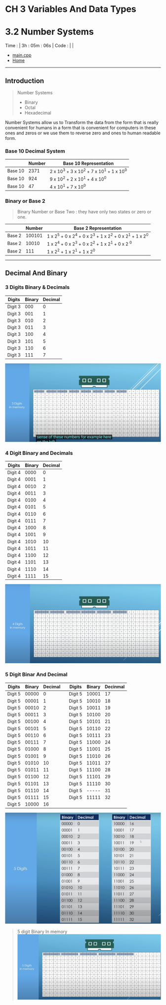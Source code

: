 # CH 3 Variables And Data Types

# 3.2 Number Systems

Time : | 3h : 05m : 06s |
Code : | |
* [main.cpp](./main.cpp)
* [Home](/README.md)

---

## Introduction

>Number Systems
>* Binary
>* Octal
>* Hexadecimal

Number Systems allow us to Transform the data from the form that is really convenient for humans in a form that is convenient for computers in these ones and zeros or we use them to reverse zero and ones to human readable form.

### Base 10 Decimal System

||Number|Base 10 Representation|
|-|-|-|
| Base 10 | 2371 |2 x 10<sup>3</sup> + 3 x 10<sup>2</sup> + 7 x 10<sup>1</sup> + 1 x 10<sup>0</sup>|
| Base 10 | 924  |9 x 10<sup>2</sup> + 2 x 10<sup>1</sup> + 4 x 10<sup>0</sup>|
| Base 10 | 47   |4 x 10<sup>1</sup> + 7 x 10<sup>0</sup>|

### Binary or Base 2

>Binary Number or Base Two : they have only two states or zero or one.

||Number|Base 2 Representation|
|-|-|-|
| Base 2 | 100101 |1 x 2<sup>5</sup> + 0 x 2<sup>4</sup> + 0 x 2<sup>3</sup> + 1 x 2<sup>2</sup> + 0 x 2<sup>1</sup> + 1 x 2<sup>0</sup>|
| Base 2 | 10010 |1 x 2<sup>4</sup> + 0 x 2<sup>3</sup> + 0 x 2<sup>2</sup> + 1 x 2<sup>1</sup> + 0 x 2 <sup>0</sup>|
| Base 2 | 111 |1 x 2<sup>2</sup> + 1 x 2<sup>1</sup> + 1 x 2<sup>0</sup>|

---

## Decimal And Binary

### 3 Digits Binary & Decimals

| Digits | Binary | Decimal |
|--------|--------|---------|
| Digit 3 | 000 | 0 |
| Digit 3 | 001 | 1 |
| Digit 3 | 010 | 2 |
| Digit 3 | 011 | 3 |
| Digit 3 | 100 | 4 |
| Digit 3 | 101 | 5 |
| Digit 3 | 110 | 6 |
| Digit 3 | 111 | 7 |

![3 Digit Binary Number in Memory](./img/01-3digit-binary-inmemory.png "3 digits in binary")

### 4 Digit Binary and Decimals

| Digits | Binary | Decimal |
|--------|--------|---------|
| Digit 4 | 0000 | 0 |
| Digit 4 | 0001 | 1 |
| Digit 4 | 0010 | 2 |
| Digit 4 | 0011 | 3 |
| Digit 4 | 0100 | 4 |
| Digit 4 | 0101 | 5 |
| Digit 4 | 0110 | 6 |
| Digit 4 | 0111 | 7 |
| Digit 4 | 1000 | 8 |
| Digit 4 | 1001 | 9 |
| Digit 4 | 1010 | 10 |
| Digit 4 | 1011 | 11 |
| Digit 4 | 1100 | 12 |
| Digit 4 | 1101 | 13 |
| Digit 4 | 1110 | 14 |
| Digit 4 | 1111 | 15 |

![4 Digit Binary in memory](./img/02-4DigitBinaryInMemory.png "4 Digit Binary")

### 5 Digit Binar And Decimal

| Digits  | Binary | Decimal | | Digits  | Binary | Decinmal|
|---------|------- |---------|-|---------|--------|---------|
| Digit 5 | 00000  | 0       | | Digit 5 | 10001  | 17      |
| Digit 5 | 00001  | 1       | | Digit 5 | 10010  | 18      |
| Digit 5 | 00010  | 2       | | Digit 5 | 10011  | 19      |
| Digit 5 | 00011  | 3       | | Digit 5 | 10100  | 20      |
| Digit 5 | 00100  | 4       | | Digit 5 | 10101  | 21      |
| Digit 5 | 00101  | 5       | | Digit 5 | 10110  | 22      |
| Digit 5 | 00110  | 6       | | Digit 5 | 10111  | 23      |
| Digit 5 | 00111  | 7       | | Digit 5 | 11000  | 24      |
| Digit 5 | 01000  | 8       | | Digit 5 | 11001  | 25      |
| Digit 5 | 01001  | 9       | | Digit 5 | 11010  | 26      |
| Digit 5 | 01010  | 10      | | Digit 5 | 11011  | 27      |
| Digit 5 | 01011  | 11      | | Digit 5 | 11100  | 28      |
| Digit 5 | 01100  | 12      | | Digit 5 | 11101  | 29      |
| Digit 5 | 01101  | 13      | | Digit 5 | 11110  | 30      |
| Digit 5 | 01110  | 14      | | Digit 5 | -----  | 31      |
| Digit 5 | 01111  | 15      | | Digit 5 | 11111  | 32      |
| Digit 5 | 10000  | 16      |

![5 Digits binary and decimal](./img/03-5digit_binary%20andDecimal.png "% digit binary")
> 5 digit Binary In memory
![5 Digits binary and decimal](./img/04-5digit%20binaryinmemory.png "% digit binary")

